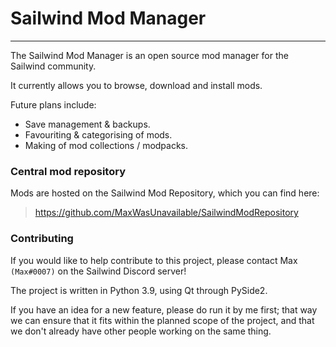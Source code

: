 # Sailwind Mod Manager

---

The Sailwind Mod Manager is an open source mod manager for the Sailwind community.

It currently allows you to browse, download and install mods.

Future plans include:
* Save management & backups.
* Favouriting & categorising of mods.
* Making of mod collections / modpacks.

### Central mod repository

Mods are hosted on the Sailwind Mod Repository, which you can find here:
> https://github.com/MaxWasUnavailable/SailwindModRepository


### Contributing

If you would like to help contribute to this project, please contact Max `(Max#0007)` on the Sailwind Discord server!

The project is written in Python 3.9, using Qt through PySide2.

If you have an idea for a new feature, please do run it by me first; that way we can ensure that it fits within the planned scope of the project, and that we don't already have other people working on the same thing.
